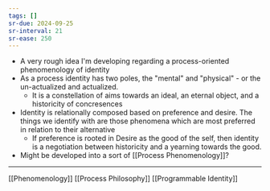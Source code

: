 ```yaml
---
tags: []
sr-due: 2024-09-25
sr-interval: 21
sr-ease: 250
---
```



- A very rough idea I'm developing regarding a process-oriented phenomenology of identity
- As a process identity has two poles, the "mental" and "physical" - or the un-actualized and actualized. 
	- It is a constellation of aims towards an ideal, an eternal object, and a historicity of concresences 
- Identity is relationally composed based on preference and desire. The things we identify with are those phenomena which are most preferred in relation to their alternative
	- If preference is rooted in Desire as the good of the self, then identity is a negotiation between historicity and a yearning towards the good. 
- Might be developed into a sort of [[Process Phenomenology]]? 

---
[[Phenomenology]]
[[Process Philosophy]]
[[Programmable Identity]]
